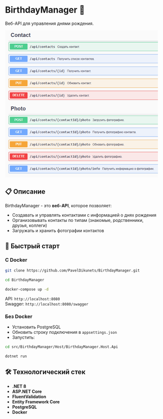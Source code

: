 # BirthdayManager 🎂
 Веб-API для управления днями рождения.

![API Screenshot](docs/images/api-screenshot.png)

## 📋 Описание

BirthdayManager - это **веб-API**, которое позволяет:

- Создавать и управлять контактами с информацией о днях рождения
- Организовывать контакты по типам (знакомые, родственники, друзья, коллеги)
- Загружать и хранить фотографии контактов

## 🚀 Быстрый старт
### С Docker
```bash
git clone https://github.com/PavelDikunets/BirthdayManager.git
```
```bash
cd BirthdayManager
```
```bash
docker-compose up -d
```

API: `http://localhost:8080`  
Swagger: `http://localhost:8080/swagger`

### Без Docker
- Установить PostgreSQL 
- Обновить строку подключения в `appsettings.json`
- Запустить:
```bash
cd src/BirthdayManager/Host/BirthdayManager.Host.Api
```
```bash
dotnet run
```

## 🛠️ Технологический стек
- **.NET 8**
- **ASP.NET Core**
- **FluentValidation**
- **Entity Framework Core**
- **PostgreSQL**
- **Docker**
